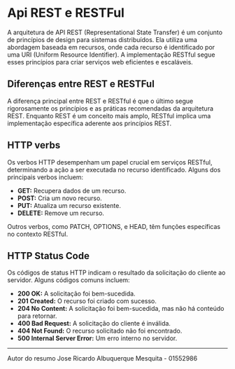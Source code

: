 # Api REST e RESTFul

A arquitetura de API REST (Representational State Transfer) é um conjunto de princípios de design para sistemas distribuídos. Ela utiliza uma abordagem baseada em recursos, onde cada recurso é identificado por uma URI (Uniform Resource Identifier). A implementação RESTful segue esses princípios para criar serviços web eficientes e escaláveis.

## Diferenças entre REST e RESTFul

A diferença principal entre REST e RESTful é que o último segue rigorosamente os princípios e as práticas recomendadas da arquitetura REST. Enquanto REST é um conceito mais amplo, RESTful implica uma implementação específica aderente aos princípios REST.

## HTTP verbs

Os verbos HTTP desempenham um papel crucial em serviços RESTful, determinando a ação a ser executada no recurso identificado. Alguns dos principais verbos incluem:

- **GET:** Recupera dados de um recurso.
- **POST:** Cria um novo recurso.
- **PUT:** Atualiza um recurso existente.
- **DELETE:** Remove um recurso.

Outros verbos, como PATCH, OPTIONS, e HEAD, têm funções específicas no contexto RESTful.

## HTTP Status Code

Os códigos de status HTTP indicam o resultado da solicitação do cliente ao servidor. Alguns códigos comuns incluem:

- **200 OK:** A solicitação foi bem-sucedida.
- **201 Created:** O recurso foi criado com sucesso.
- **204 No Content:** A solicitação foi bem-sucedida, mas não há conteúdo para retornar.
- **400 Bad Request:** A solicitação do cliente é inválida.
- **404 Not Found:** O recurso solicitado não foi encontrado.
- **500 Internal Server Error:** Um erro interno no servidor.

---

Autor do resumo Jose Ricardo Albuquerque Mesquita - 01552986
